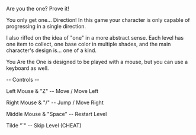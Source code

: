 Are you the one? Prove it! 

You only get one... Direction! In this game your character is only capable of progressing in a single direction. 

I also riffed on the idea of "one" in a more abstract sense. Each level has one item to collect, one base color in multiple shades, and the main character's design is... one of a kind. 

You Are the One is designed to be played with a mouse, but you can use a keyboard as well. 

-- Controls -- 

Left Mouse & "Z" -- Move / Move Left 

Right Mouse & "/" -- Jump / Move Right 

Middle Mouse & "Space" -- Restart Level 

Tilde "`" -- Skip Level (CHEAT) 
